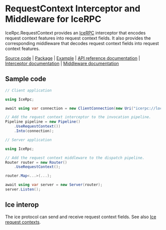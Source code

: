 # RequestContext Interceptor and Middleware for IceRPC

IceRpc.RequestContext provides an [IceRPC][icerpc] interceptor that encodes request context features into request
context fields. It also provides the corresponding middleware that decodes request context fields into request context
features.

[Source code][source] | [Package][package] | [Example][example] | [API reference documentation][api] | [Interceptor documentation][interceptor] | [Middleware documentation][middleware]

## Sample code

```csharp
// Client application

using IceRpc;

await using var connection = new ClientConnection(new Uri("icerpc://localhost"));

// Add the request context interceptor to the invocation pipeline.
Pipeline pipeline = new Pipeline()
    .UseRequestContext())
    .Into(connection);
```

```csharp
// Server application

using IceRpc;

// Add the request context middleware to the dispatch pipeline.
Router router = new Router()
    .UseRequestContext();

router.Map<...>(...);

await using var server = new Server(router);
server.Listen();
```

## Ice interop

The ice protocol can send and receive request context fields. See also [Ice request contexts][ice_request_contexts].

[api]: https://api.testing.zeroc.com/csharp/api/IceRpc.RequestContext.html
[example]: https://github.com/icerpc/icerpc-csharp/tree/main/examples/RequestContext
[ice_request_contexts]: https://doc.zeroc.com/ice/3.7/client-side-features/request-contexts
[interceptor]: https://docs.testing.zeroc.com/docs/icerpc-core/invocation/interceptor
[icerpc]: https://www.nuget.org/packages/IceRpc
[middleware]: https://docs.testing.zeroc.com/docs/icerpc-core/dispatch/middleware
[package]: https://www.nuget.org/packages/IceRpc.RequestContext
[source]: https://github.com/icerpc/icerpc-csharp/tree/main/src/IceRpc.RequestContext
